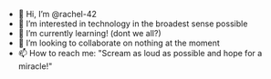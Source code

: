 - 👋 Hi, I’m @rachel-42
- 👀 I’m interested in technology in the broadest sense possible
- 🌱 I’m currently learning! (dont we all?)
- 💞️ I’m looking to collaborate on nothing at the moment
- 📫 How to reach me: "Scream as loud as possible and hope for a miracle!" 

<!---
rachel-42/rachel-42 is a ✨ special ✨ repository because its `README.md` (this file) appears on your GitHub profile.
You can click the Preview link to take a look at your changes.
--->
